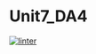 # Unit7_DA4
[![linter](https://github.com/osamaHamad-github/Unit7_DA4/workflows/linter/badge.svg)](https://github.com/marketplace/actions/super-linter)
